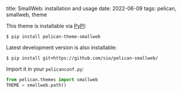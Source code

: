 title: SmallWeb: installation and usage
date: 2022-06-09
tags: pelican, smallweb, theme

This theme is installable via [PyPI]:

```
$ pip install pelican-theme-smallweb
```

Latest development version is also installable:

```
$ pip install git+https://github.com/sio/pelican-smallweb/
```

Import it in your `pelicanconf.py`:

```python
from pelican.themes import smallweb
THEME = smallweb.path()
```

[PyPI]: https://pypi.org/project/pelican-theme-smallweb/
